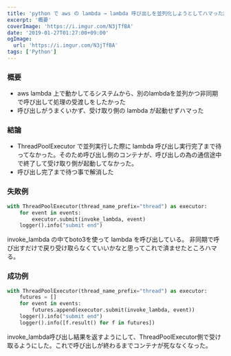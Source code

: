 ```yaml
---
title: 'python で aws の lambda → lambda 呼び出しを並列化しようとしてハマった話'
excerpt: '概要'
coverImage: 'https://i.imgur.com/N3jTfBA'
date: '2019-01-27T01:27:00+09:00'
ogImage:
  url: 'https://i.imgur.com/N3jTfBA'
tags: ['Python']
---
```


### 概要

*   aws lambda 上で動かしてるシステムから、別のlambdaを並列かつ非同期で呼び出して処理の受渡しをしたかった
*   呼び出しがうまくいかず、受け取り側の lambda が起動せずハマった

### 結論

*   ThreadPoolExecutor で並列実行した際に lambda 呼び出し実行完了まで待ってなかった。そのため呼び出し側のコンテナが、呼び出しの為の通信途中で終了して受け取り側が起動してなかった。
*   呼び出し完了まで待つ事で解消した

### 失敗例

```python
with ThreadPoolExecutor(thread_name_prefix="thread") as executor:
    for event in events:
        executor.submit(invoke_lambda, event)
    logger().info("submit end")
```

invoke\_lambda の中てboto3を使って lambda を呼び出している。 非同期で呼び出すだけで戻り受け取らなくていいかなと思ってこれで済ませたところハマる。

### 成功例

```python
with ThreadPoolExecutor(thread_name_prefix="thread") as executor:
    futures = []    
    for event in events:
	    futures.append(executor.submit(invoke_lambda, event))
	logger().info("submit end")
	logger().info([f.result() for f in futures])
```

invoke\_lambda呼び出し結果を返すようにして、ThreadPoolExecutor側で受け取るようにした。これで呼び出しが終わるまでコンテナが死ななくなった。